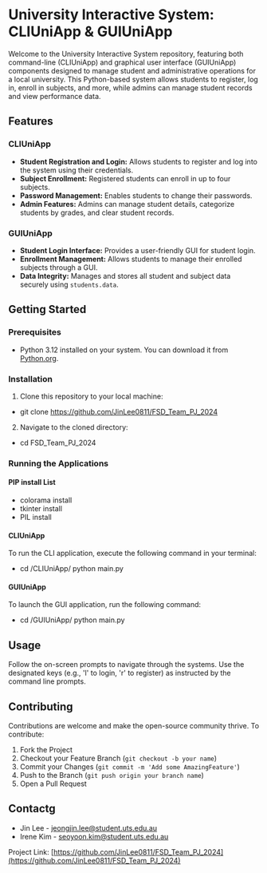 # University Interactive System: CLIUniApp & GUIUniApp

Welcome to the University Interactive System repository, featuring both command-line (CLIUniApp) and graphical user interface (GUIUniApp) components designed to manage student and administrative operations for a local university. This Python-based system allows students to register, log in, enroll in subjects, and more, while admins can manage student records and view performance data.

## Features

### CLIUniApp
- **Student Registration and Login:** Allows students to register and log into the system using their credentials.
- **Subject Enrollment:** Registered students can enroll in up to four subjects.
- **Password Management:** Enables students to change their passwords.
- **Admin Features:** Admins can manage student details, categorize students by grades, and clear student records.

### GUIUniApp
- **Student Login Interface:** Provides a user-friendly GUI for student login.
- **Enrollment Management:** Allows students to manage their enrolled subjects through a GUI.
- **Data Integrity:** Manages and stores all student and subject data securely using `students.data`.

## Getting Started

### Prerequisites
- Python 3.12 installed on your system. You can download it from [Python.org](https://www.python.org/downloads/release/python-3120/).

### Installation
1. Clone this repository to your local machine:
- git clone https://github.com/JinLee0811/FSD_Team_PJ_2024
2. Navigate to the cloned directory:
- cd FSD_Team_PJ_2024


### Running the Applications

#### PIP install List
- colorama install
- tkinter install
- PIL install

#### CLIUniApp
To run the CLI application, execute the following command in your terminal:
- cd /CLIUniApp/ python main.py


#### GUIUniApp
To launch the GUI application, run the following command:
- cd /GUIUniApp/ python main.py


## Usage

Follow the on-screen prompts to navigate through the systems. Use the designated keys (e.g., 'l' to login, 'r' to register) as instructed by the command line prompts.

## Contributing

Contributions are welcome and make the open-source community thrive. To contribute:

1. Fork the Project
2. Checkout your Feature Branch (`git checkout -b your name`)
3. Commit your Changes (`git commit -m 'Add some AmazingFeature'`)
4. Push to the Branch (`git push origin your branch name`)
5. Open a Pull Request

## Contactg

- Jin Lee - [jeongjin.lee@student.uts.edu.au](mailto:jeongjin.lee@student.uts.edu.au)
- Irene Kim - [seoyoon.kim@student.uts.edu.au](mailto:seoyoon.kim@student.uts.edu.au)

Project Link: [https://github.com/JinLee0811/FSD_Team_PJ_2024](https://github.com/JinLee0811/FSD_Team_PJ_2024)
